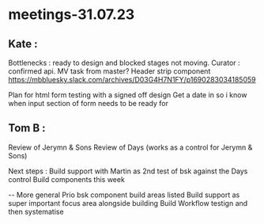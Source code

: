 # meetings-31.07.23

## Kate :

Bottlenecks :
ready to design and blocked stages not moving.
Curator : confirmed api. MV task from master?
Header strip component
https://mbbluesky.slack.com/archives/D03G4H7N1FY/p1690283034185059

Plan for html form testing with a signed off design
Get a date in so i know when input section of form needs to be ready for


## Tom B :
Review of Jerymn & Sons
Review of Days (works as a control for Jerymn & Sons)

Next steps :
Build support with Martin as 2nd test of bsk against the Days control
Build components this week

--
More general
Prio bsk component build areas listed
Build support as super important focus area alongside building
Build Workflow testign and then systematise